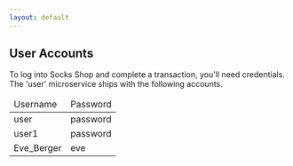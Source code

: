 ```yaml
---
layout: default
---
```

<h2>User Accounts</h2>
<p>To log into Socks Shop and complete a transaction, you'll need credentials. 
  The 'user' microservice ships with the following accounts.</p>
<table class="user-creds">
  <thead>
    <tr>
      <td>Username</td>
      <td>Password</td>
    </tr>
  </thead>
  <tbody>
    <tr>
      <td>user</td>
      <td>password</td>
    </tr>
    <tr>
      <td>user1</td>
      <td>password</td>
    </tr>
    <tr>
      <td>Eve_Berger</td>
      <td>eve</td>
    </tr>
  </tbody>
</table>

